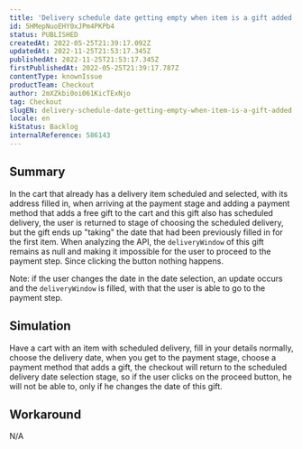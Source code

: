 ```yaml
---
title: 'Delivery schedule date getting empty when item is a gift added'
id: 5HMepNuoEHY0xJPm4PKPb4
status: PUBLISHED
createdAt: 2022-05-25T21:39:17.092Z
updatedAt: 2022-11-25T21:53:17.345Z
publishedAt: 2022-11-25T21:53:17.345Z
firstPublishedAt: 2022-05-25T21:39:17.787Z
contentType: knownIssue
productTeam: Checkout
author: 2mXZkbi0oi061KicTExNjo
tag: Checkout
slugEN: delivery-schedule-date-getting-empty-when-item-is-a-gift-added
locale: en
kiStatus: Backlog
internalReference: 586143
---
```


## Summary



In the cart that already has a delivery item scheduled and selected, with its address filled in, when arriving at the payment stage and adding a payment method that adds a free gift to the cart and this gift also has scheduled delivery, the user is returned to stage of choosing the scheduled delivery, but the gift ends up "taking" the date that had been previously filled in for the first item.
When analyzing the API, the `deliveryWindow` of this gift remains as null and making it impossible for the user to proceed to the payment step. Since clicking the button nothing happens.

Note: if the user changes the date in the date selection, an update occurs and the `deliveryWindow` is filled, with that the user is able to go to the payment step.



## Simulation


Have a cart with an item with scheduled delivery, fill in your details normally, choose the delivery date, when you get to the payment stage, choose a payment method that adds a gift, the checkout will return to the scheduled delivery date selection stage, so if the user clicks on the proceed button, he will not be able to, only if he changes the date of this gift.



## Workaround


N/A


